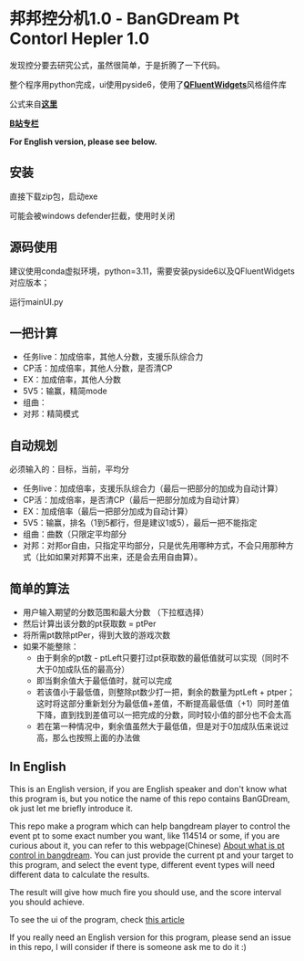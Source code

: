 # 邦邦控分机1.0 - BanGDream Pt Contorl Hepler 1.0

发现控分要去研究公式，虽然很简单，于是折腾了一下代码。

整个程序用python完成，ui使用pyside6，使用了[**QFluentWidgets**](https://github.com/zhiyiYo/PyQt-Fluent-Widgets)风格组件库

公式来自[**这里**](https://www.bilibili.com/read/cv20061259/)

[**B站专栏**](https://www.bilibili.com/read/cv33421271)

**For English version, please see below.**

## 安装

直接下载zip包，启动exe

可能会被windows defender拦截，使用时关闭

## 源码使用

建议使用conda虚拟环境，python=3.11，需要安装pyside6以及QFluentWidgets对应版本；

运行mainUI.py

## 一把计算

* 任务live：加成倍率，其他人分数，支援乐队综合力
* CP活：加成倍率，其他人分数，是否清CP
* EX：加成倍率，其他人分数
* 5V5：输赢，精简mode
* 组曲：
* 对邦：精简模式

## 自动规划

必须输入的：目标，当前，平均分

* 任务live：加成倍率，支援乐队综合力（最后一把部分的加成为自动计算）
* CP活：加成倍率，是否清CP（最后一把部分加成为自动计算）
* EX：加成倍率（最后一把部分加成为自动计算）
* 5V5：输赢，排名（1到5都行，但是建议1或5），最后一把不能指定
* 组曲：曲数（只限定平均部分
* 对邦：对邦or自由，只指定平均部分，只是优先用哪种方式，不会只用那种方式（比如如果对邦算不出来，还是会去用自由算）。

## 简单的算法

* 用户输入期望的分数范围和最大分数 （下拉框选择）
* 然后计算出该分数的pt获取数 = ptPer
* 将所需pt数除ptPer，得到大致的游戏次数
* 如果不能整除：
  * 由于剩余的pt数 - ptLeft只要打过pt获取数的最低值就可以实现（同时不大于0加成队伍的最高分）
  * 即当剩余值大于最低值时，就可以完成
  * 若该值小于最低值，则整除pt数少打一把，剩余的数量为ptLeft + ptper；这时将这部分重新划分为最低值+差值，不断提高最低值（+1）同时差值下降，直到找到差值可以一把完成的分数，同时较小值的部分也不会太高
  * 若在第一种情况中，剩余值虽然大于最低值，但是对于0加成队伍来说过高，那么也按照上面的办法做

## In English

This is an English version, if you are English speaker and don't know what this program is, but you notice the name of this repo contains BanGDream, ok just let me briefly introduce it.

This repo make a program which can help bangdream player to control the event pt to some exact number you want, like 114514 or some, if you are curious about it, you can refer to this webpage(Chinese) [About what is pt control in bangdream](https://www.bilibili.com/read/cv20061259/). You can just provide the current pt and your target to this program, and select the event type, different event types will need different data to calculate the results.

The result will give how much fire you should use, and the score interval you should achieve.

To see the ui of the program, check [this article](https://www.bilibili.com/read/cv33421271)

If you really need an English version for this program, please send an issue in this repo, I will consider if there is someone ask me to do it :)
  
